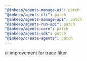 ```yaml
---
"@inkeep/agents-manage-ui": patch
"@inkeep/agents-cli": patch
"@inkeep/agents-manage-api": patch
"@inkeep/agents-run-api": patch
"@inkeep/agents-core": patch
"@inkeep/agents-sdk": patch
"@inkeep/create-agents": patch
---
```


ui improvement for trace filter
